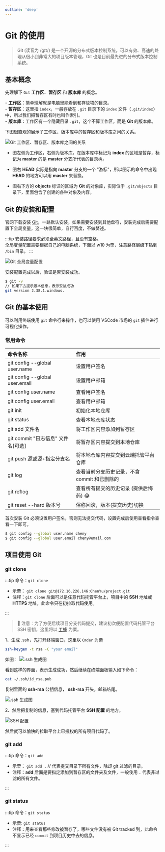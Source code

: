 ```yaml
---
outline: 'deep'
---
```


# Git 的使用

> Git (读音为 /gɪt/) 是一个开源的分布式版本控制系统，可以有效、高速的处理从很小到非常大的项目版本管理，Git 也是目前最先进的分布式版本控制系统。

## 基本概念

先理解下 `Git` **工作区**、**暂存区** 和 **版本库** 的概念。

<ElCard shadow="hover">

\- **工作区**：简单理解就是电脑里能看到和存放项的目录。  
\- **暂存区**：这里指 `index`，一般存放在 `.git` 目录下的 `index` 文件（`.git/index`）中，所以我们把暂存区有时也叫作索引。  
\- **版本库**：工作区有一个隐藏目录 `.git`，这个不算工作区，而是 **Git** 的版本库。

</ElCard>

下图很直观的展示了工作区、版本库中的暂存区和版本库之间的关系。

![Git 工作区、暂存区、版本库之间的关系](/assets/img/git.jpg)

- 图左侧为工作区，右侧为版本库。在版本库中标记为 **index** 的区域是暂存，标记为 **master** 的是 **master** 分支所代表的目录树。

- 图右 **HEAD** 实际是指向 **master** 分支的一个 "游标"，所以图示的命令中出现 **HEAD** 的地方可以用 **master** 来替换。

- 图右下方的 **objects** 标识的区域为 **Git** 的对象库，实际位于 `.git/objects` 目录下，里面包含了创建的各种对象及内容。

## Git 的安装和配置

官网下载安装 [Git](https://git-scm.com/docs)，一路默认安装，如果需要安装到其他盘符，安装完成后需要配置下全局变量，这一块很简单，自行百度，不做赘述。

:::tip
安装路径要求必须全英文路径，且没有空格。  
全局变量配置需要根据自己的电脑系统，下面以 w10 为栗，注意路径层级下钻到 `/bin` 目录。
:::

![Git 全局变量配置](/assets/img/git配置.png)

安装配置完成以后，验证是否安装成功。

```bash
$ git -v
// 如果下方提示版本信息，表示安装成功
git version 2.38.1.windows.
```

## Git 的基本使用

可以利用终端使用 `git` 命令行来操作，也可以使用 VSCode 市场的 `git` 插件进行可视化操作。

### 常用命令

 <!-- <img width="300"> -->

| 命令名称                           | 作用                                         |
| :--------------------------------- | :------------------------------------------- |
| git config --global user.name      | 设置用户签名                                 |
| git config --global user.email     | 设置用户邮箱                                 |
| git config user.name               | 查看用户签名                                 |
| git config user.email              | 查看用户邮箱                                 |
| git init                           | 初始化本地仓库                               |
| git status                         | 查看本地仓库状态                             |
| git add 文件名                     | 将工作区内容添加到暂存区                     |
| git commit "日志信息" 文件名[可选] | 将暂存区内容提交到本地仓库                   |
| git push 源或源+指定分支名         | 将本地仓库内容提交到云端托管平台仓库         |
| git log                            | 查看当前分支历史记录，不含 commit 和已删除的 |
| git reflog                         | 查看所有提交的历史记录 (提供后悔药) 😂       |
| git reset --hard 版本号            | 俗称回滚，版本(提交历史)切换                 |

首次安装 Git 必须设置用户签名，否则无法提交代码，设置完成后使用查看指令查看一下即可。

```bash
$ git config --global user.name cheny
$ git config --global user.email cheny@email.com
```

## 项目使用 Git

### git clone

:::tip 命令：`git clone`

- 示栗： `git clone git@172.16.226.146:ChenYu/project.git`
- 注释：`git clone` 后面可以是任意代码托管平台上，项目中的 **SSH** 地址或 **HTTPS** 地址，此命令只在初拉取代码使用。

:::

> :bell: 注意：为了方便后续项目分支代码提交，建议初次便配置代码托管平台 SSH 密钥，这里将以 [工蜂](https://git.code.tencent.com/) 为栗。

1、生成 .ssh，先打开终端窗口，这里以 `Cmder` 为栗

```bash
ssh-keygen -t rsa -C "your email"
```

如图：
![.ssh 生成图](/assets/img/ssh.png)

看到这样的界面，表示生成成功，然后继续在终端面板输入如下命令：

```bash
cat ~/.ssh/id_rsa.pub
```

复制里面的 **ssh-rsa** 公钥信息， **ssh-rsa** 开头，邮箱结尾。

![.ssh 生成图](/assets/img/ras-pub.png)

2、然后把复制的信息，塞到代码托管平台 **SSH 配置** 的地方。

![SSH 配置](/assets/img/ssh配置.png)

然后就可以愉快的拉取平台上已授权的所有项目代码了。

### git add

:::tip 命令：`git add`

- 示栗： `git add .` // 代表提交目录下所有文件，除却 git 过滤的目录。
- 注释：**add** 后面是要指定添加到暂存区的文件夹及文件，一般使用 `.` 代表非过滤的所有文件。

:::

### git status

:::tip 命令：`git status`

- 示栗: `git status`
- 注释：用来查看那些修改被暂存了，哪些文件没有被 Git tracked 到，此命令不显示已经 `commit` 到项目历史中去的信息。

:::
